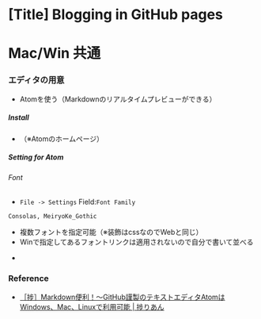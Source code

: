 # [Title] Blogging in GitHub pages

# Mac/Win 共通

### エディタの用意

- Atomを使う（Markdownのリアルタイムプレビューができる）

##### Install
- （※Atomのホームページ）

##### Setting for Atom
###### Font
+ `File -> Settings` Field:`Font Family`
```
Consolas, MeiryoKe_Gothic
```
  - 複数フォントを指定可能（※装飾はcssなのでWebと同じ）
  - Winで指定してあるフォントリンクは適用されないので自分で書いて並べる

+


### Reference
- [［捗］Markdown便利！～GitHub謹製のテキストエディタAtomはWindows、Mac、Linuxで利用可能 | 捗りあん](http://hakadorian.com/archives/2116)
